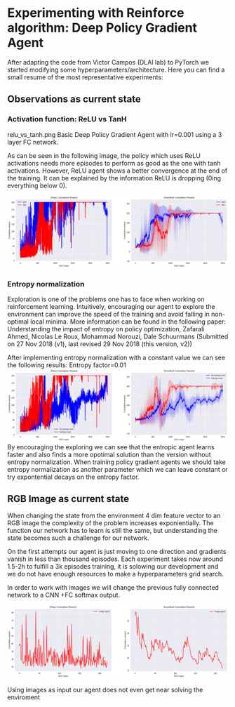 # Experimenting with Reinforce algorithm: Deep Policy Gradient Agent

After adapting the code from Victor Campos (DLAI lab) to PyTorch we started modifying some hyperparameters/architecture.
Here you can find a small resume of the most representative experiments:

## Observations as current state 

### Activation function: ReLU vs TanH
relu_vs_tanh.png
Basic Deep Policy Gradient Agent with lr=0.001 using a 3 layer FC network.

As can be seen in the following image, the policy which uses ReLU activations needs more episodes to perform as good as the one with tanh activations. However, ReLU agent shows a better convergence at the end of the training.
It can be explained by the information ReLU is dropping (0ing everything below 0).

![Octocat](assets/images/relu_vs_tanh.png)



### Entropy normalization
Exploration is one of the problems one has to face when working on reinforcement learning. Intuitively, encouraging our agent to explore the environment can improve the speed of the training and avoid falling in non-optimal local minima.
More information can be found in the following paper:
Understanding the impact of entropy on policy optimization, Zafarali Ahmed, Nicolas Le Roux, Mohammad Norouzi, Dale Schuurmans
(Submitted on 27 Nov 2018 (v1), last revised 29 Nov 2018 (this version, v2)) 

After implementing entropy normalization with a constant value we can see the following results:
Entropy factor=0.01
![Octocat](assets/images/entropy_vs_no_entropy.png)
By encouraging the exploring we can see that the entropic agent learns faster and also finds a more opotimal solution than the version without entropy normalization.
When training policy gradient agents we should take entropy normalization as another parameter which we can leave constant or try expontential decays on the entropy factor.


## RGB Image as current state
When changing the state from the environment 4 dim feature vector to an RGB image the complexity of the problem increases exponientially. The function our network has to learn is still the same, but understanding the state becomes such a challenge for our network.

On the first attempts our agent is just moving to one direction and gradients vanish in less than thousand episodes. Each experiment takes now around 1.5-2h to fulfill a 3k episodes training, it is solowing our development and we do not have enough resources to make a hyperparameters grid search.

In order to work with images we will change the previous fully connected network to a CNN +FC softmax output.

![Octocat](assets/images/image_agent.png)

Using images as input our agent does not even get near solving the enviroment





